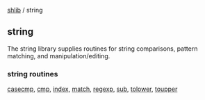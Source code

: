 [shlib][] / string

string
------

The string library supplies routines for string comparisons, pattern matching,
and manipulation/editing.

### string routines ###

 [casecmp][], [cmp][], [index][], [match][], [regexp][], [sub][], [tolower][], [toupper][]

[casecmp]: casecmp.md
[cmp]: cmp.md
[index]: index.md
[match]: match.md
[regexp]: regexp.md
[sub]: sub.md
[tolower]: toupper.md
[toupper]: tolower.md
[shlib]: http://github.com/major0/shlib "shlib"
[string]: __index__.md "string"
